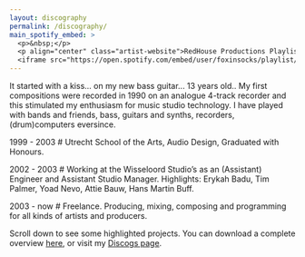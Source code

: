 ```yaml
---
layout: discography
permalink: /discography/
main_spotify_embed: >
  <p>&nbsp;</p>
  <p align="center" class="artist-website">RedHouse Productions Playlist</p>
  <iframe src="https://open.spotify.com/embed/user/foxinsocks/playlist/2WOVrNg2dGuE1iJwoq5hrt" width="300" height="300" frameborder="0" allowtransparency="true"></iframe>
---
```


It started with a kiss... on my new bass guitar... 13 years old.. My first compositions were recorded in 1990 on an analogue 4-track recorder and this stimulated my enthusiasm for music studio technology. I have played with bands and friends, bass, guitars and synths, recorders, (drum)computers eversince.

1999 - 2003 # Utrecht School of the Arts, Audio Design, Graduated with Honours.

2002 - 2003 # Working at the Wisseloord Studio’s as an (Assistant) Engineer and Assistant Studio Manager. Highlights: Erykah Badu, Tim Palmer, Yoad Nevo, Attie Bauw, Hans Martin Buff.

2003 - now # Freelance. Producing, mixing, composing and programming for all kinds of artists and producers.

Scroll down to see some highlighted projects. You can download a complete overview [here](assets/cv/GijsvanKloosterCVM.pdf), or visit my [Discogs page](https://www.discogs.com/artist/413565-Gijs-Van-Klooster?sort=year%2Cdesc&limit=50&filter_anv=0&type=Credits&layout=med).